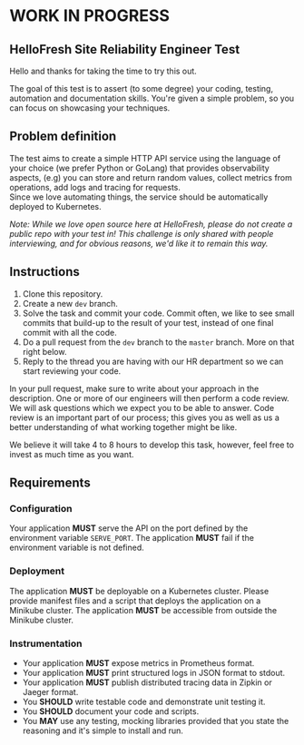 # WORK IN PROGRESS #

## HelloFresh Site Reliability Engineer Test

Hello and thanks for taking the time to try this out.

The goal of this test is to assert (to some degree) your coding, testing, automation and documentation skills. You're given a simple problem, so you can focus on showcasing your techniques.

## Problem definition

The test aims to create a simple HTTP API service using the language of your choice (we prefer Python or GoLang) that provides observability aspects, (e.g) you can store and return random values, collect metrics from operations, add logs and tracing for requests.  
Since we love automating things, the service should be automatically deployed to Kubernetes.

_Note: While we love open source here at HelloFresh, please do not create a public repo with your test in! This challenge is only shared with people interviewing, and for obvious reasons, we'd like it to remain this way._

## Instructions

1. Clone this repository.
2. Create a new `dev` branch.
3. Solve the task and commit your code. Commit often, we like to see small commits that build-up to the result of your test, instead of one final commit with all the code.
4. Do a pull request from the `dev` branch to the `master` branch. More on that right below.
5. Reply to the thread you are having with our HR department so we can start reviewing your code.

In your pull request, make sure to write about your approach in the description. One or more of our engineers will then perform a code review.
We will ask questions which we expect you to be able to answer. Code review is an important part of our process;
this gives you as well as us a better understanding of what working together might be like.

We believe it will take 4 to 8 hours to develop this task, however, feel free to invest as much time as you want.

## Requirements

### Configuration

Your application **MUST** serve the API on the port defined by the environment variable `SERVE_PORT`.
The application **MUST** fail if the environment variable is not defined.

### Deployment

The application **MUST** be deployable on a Kubernetes cluster. Please provide manifest files and a script that deploys the application on a Minikube cluster.
The application **MUST** be accessible from outside the Minikube cluster.

### Instrumentation

- Your application **MUST** expose metrics in Prometheus format. 
- Your application **MUST** print structured logs in JSON format to stdout. 
- Your application **MUST** publish distributed tracing data in Zipkin or Jaeger format. 
- You **SHOULD** write testable code and demonstrate unit testing it.
- You **SHOULD** document your code and scripts.
- You **MAY** use any testing, mocking libraries provided that you state the reasoning and it's simple to install and run.


